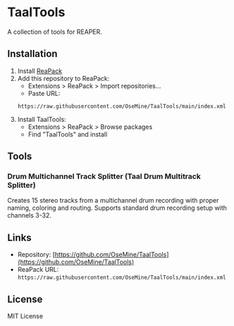 # TaalTools

A collection of tools for REAPER.

## Installation

1. Install [ReaPack](https://reapack.com/)
2. Add this repository to ReaPack:
   - Extensions > ReaPack > Import repositories...
   - Paste URL: 
   ```
   https://raw.githubusercontent.com/OseMine/TaalTools/main/index.xml
   ```
3. Install TaalTools:
   - Extensions > ReaPack > Browse packages
   - Find "TaalTools" and install

## Tools

### Drum Multichannel Track Splitter (Taal Drum Multitrack Splitter)
Creates 15 stereo tracks from a multichannel drum recording with proper naming, coloring and routing.
Supports standard drum recording setup with channels 3-32.

## Links

- Repository: [https://github.com/OseMine/TaalTools](https://github.com/OseMine/TaalTools)
- ReaPack URL: `https://raw.githubusercontent.com/OseMine/TaalTools/main/index.xml`

## License

MIT License
